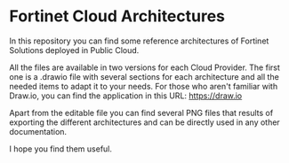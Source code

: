 # Fortinet Cloud Architectures

In this repository you can find some reference architectures of Fortinet Solutions deployed in Public Cloud.

All the files are available in two versions for each Cloud Provider. The first one is a .drawio file with several sections for each architecture and all the needed items to adapt it to your needs. For those who aren't familiar with Draw.io, you can find the application in this URL: https://draw.io 

Apart from the editable file you can find several PNG files that results of exporting the different architectures and can be directly used in any other documentation.

I hope you find them useful.
